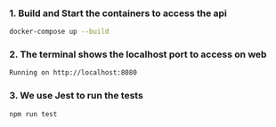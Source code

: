 ### 1. Build and Start the containers to access the api

```bash
docker-compose up --build
```

### 2. The terminal shows the localhost port to access on web

```bash
Running on http://localhost:8080
```

### 3. We use Jest to run the tests

```bash
npm run test
```
